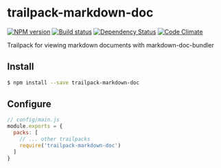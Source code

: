 # trailpack-markdown-doc

[![NPM version][npm-image]][npm-url]
[![Build status][ci-image]][ci-url]
[![Dependency Status][daviddm-image]][daviddm-url]
[![Code Climate][codeclimate-image]][codeclimate-url]

Trailpack for viewing markdown documents with markdown-doc-bundler

## Install

```sh
$ npm install --save trailpack-markdown-doc
```

## Configure

```js
// config/main.js
module.exports = {
  packs: [
    // ... other trailpacks
    require('trailpack-markdown-doc')
  ]
}
```

[npm-image]: https://img.shields.io/npm/v/trailpack-markdown-doc.svg?style=flat-square
[npm-url]: https://npmjs.org/package/trailpack-markdown-doc
[ci-image]: https://img.shields.io/travis/scott-wyatt/trailpack-markdown-doc/master.svg?style=flat-square
[ci-url]: https://travis-ci.org//trailpack-markdown-doc
[daviddm-image]: http://img.shields.io/david/scott-wyatt/trailpack-markdown-doc.svg?style=flat-square
[daviddm-url]: https://david-dm.org/scott-wyatt/trailpack-markdown-doc
[codeclimate-image]: https://img.shields.io/codeclimate/github//trailpack-markdown-doc.svg?style=flat-square
[codeclimate-url]: https://codeclimate.com/github/scott-wyatt/trailpack-markdown-doc

